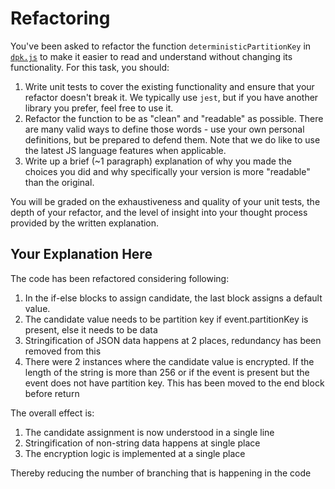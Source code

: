 # Refactoring

You've been asked to refactor the function `deterministicPartitionKey` in [`dpk.js`](dpk.js) to make it easier to read and understand without changing its functionality. For this task, you should:

1. Write unit tests to cover the existing functionality and ensure that your refactor doesn't break it. We typically use `jest`, but if you have another library you prefer, feel free to use it.
2. Refactor the function to be as "clean" and "readable" as possible. There are many valid ways to define those words - use your own personal definitions, but be prepared to defend them. Note that we do like to use the latest JS language features when applicable.
3. Write up a brief (~1 paragraph) explanation of why you made the choices you did and why specifically your version is more "readable" than the original.

You will be graded on the exhaustiveness and quality of your unit tests, the depth of your refactor, and the level of insight into your thought process provided by the written explanation.

## Your Explanation Here
The code has been refactored considering following:
1. In the if-else blocks to assign candidate, the last block assigns a default value.
2. The candidate value needs to be partition key if event.partitionKey is present, else it needs to be data
3. Stringification of JSON data happens at 2 places, redundancy has been removed from this
4. There were 2 instances where the candidate value is encrypted.  If the length of the string is more than 256 or if the event is present but the event does not have partition key. This has been moved to the end block before return

The overall effect is:
1. The candidate assignment is now understood in a single line
2. Stringification of non-string data happens at single place
3. The encryption logic is implemented at a single place

Thereby reducing the number of branching that is happening in the code